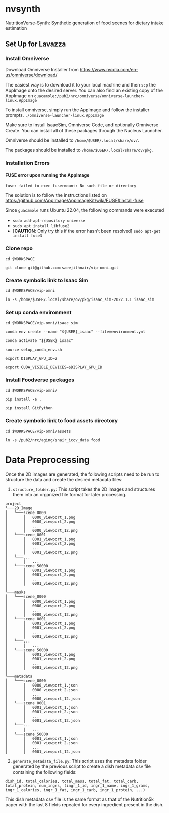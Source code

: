# nvsynth
NutritionVerse-Synth: Synthetic generation of food scenes for dietary intake estimation

## Set Up for Lavazza

### Install Omniverse
Download Omniverse Installer from https://www.nvidia.com/en-us/omniverse/download/

The easiest way is to download it to your local machine and then `scp` the AppImage onto the desired server.
You can also find an existing copy of the AppImage on `guacamole:/pub2/nrc/omniverse/omniverse-launcher-linux.AppImage`

To install omniverse, simply run the AppImage and follow the installer prompts. 
`./omniverse-launcher-linux.AppImage`

Make sure to install IsaacSim, Omniverse Code, and optionally Omniverse Create. You can install all of these packages through the Nucleus Launcher.

Omniverse should be installed to `/home/$USER/.local/share/ov/`.

The packages should be installed to `/home/$USER/.local/share/ov/pkg`.


### Installation Errors
#### FUSE error upon running the AppImage
`fuse: failed to exec fusermount: No such file or directory`

The solution is to follow the instructions listed on https://github.com/AppImage/AppImageKit/wiki/FUSE#install-fuse

Since `guacamole` runs Ubuntu 22.04, the following commands were executed

* `sudo add-apt-repository universe`
* `sudo apt install libfuse2`
* [**CAUTION**: Only try this if the error hasn't been resolved] `sudo apt-get install fuse3`


### Clone repo
`cd $WORKSPACE`

`git clone git@github.com:saeejithnair/vip-omni.git`

### Create symbolic link to Isaac Sim
`cd $WORKSPACE/vip-omni`

`ln -s /home/$USER/.local/share/ov/pkg/isaac_sim-2022.1.1 isaac_sim`

### Set up conda environment
`cd $WORKSPACE/vip-omni/isaac_sim`

`conda env create --name "${USER}_isaac" --file=environment.yml`

`conda activate "${USER}_isaac"`

`source setup_conda_env.sh`

`export DISPLAY_GPU_ID=2`

`export CUDA_VISIBLE_DEVICES=$DISPLAY_GPU_ID`

### Install Foodverse packages
`cd $WORKSPACE/vip-omni/`

`pip install -e .`

`pip install GitPython`

### Create symbolic link to food assets directory
`cd $WORKSPACE/vip-omni/assets`

`ln -s /pub2/nrc/aging/snair_iccv_data food`

# Data Preprocessing
Once the 2D images are generated, the following scripts need to be run to structure the data and create the desired metadata files:

1. `structure_folder.py`: This script takes the 2D images and structures them into an organized file format for later processing.

```
project
└───2D_Image
│   └───scene_0000
│       │   0000_viewport_1.png
│       │   0000_viewport_2.png
│       │   ...
│       │   0000_viewport_12.png
│   └───scene_0001
│       │   0001_viewport_1.png
│       │   0001_viewport_2.png
│       │   ...
│       │   0001_viewport_12.png
│   └───...
│       │   ...
│   └───scene_50000
│       │   0001_viewport_1.png
│       │   0001_viewport_2.png
│       │   ...
│       │   0001_viewport_12.png
│   
└───masks
│   └───scene_0000
│       │   0000_viewport_1.png
│       │   0000_viewport_2.png
│       │   ...
│       │   0000_viewport_12.png
│   └───scene_0001
│       │   0001_viewport_1.png
│       │   0001_viewport_2.png
│       │   ...
│       │   0001_viewport_12.png
│   └───...
│       │   ...
│   └───scene_50000
│       │   0001_viewport_1.png
│       │   0001_viewport_2.png
│       │   ...
│       │   0001_viewport_12.png
│   
└───metadata
│   └───scene_0000
│       │   0000_viewport_1.json
│       │   0000_viewport_2.json
│       │   ...
│       │   0000_viewport_12.json
│   └───scene_0001
│       │   0001_viewport_1.json
│       │   0001_viewport_2.json
│       │   ...
│       │   0001_viewport_12.json
│   └───...
│       │   ...
│   └───scene_50000
│       │   0001_viewport_1.json
│       │   0001_viewport_2.json
│       │   ...
│       │   0001_viewport_12.json
```

2. `generate_metadata_file.py`: This script uses the metadata folder generated by the previous script to create a dish metadata csv file containing the following fields:

`dish_id, total_calories, total_mass, total_fat, total_carb, total_protein, num_ingrs, (ingr_1_id, ingr_1_name, ingr_1_grams, ingr_1_calories, ingr_1_fat, ingr_1_carb, ingr_1_protein, ...)`

This dish metadata csv file is the same format as that of the Nutrition5k paper with the last 8 fields repeated for every ingredient present in the dish. 
